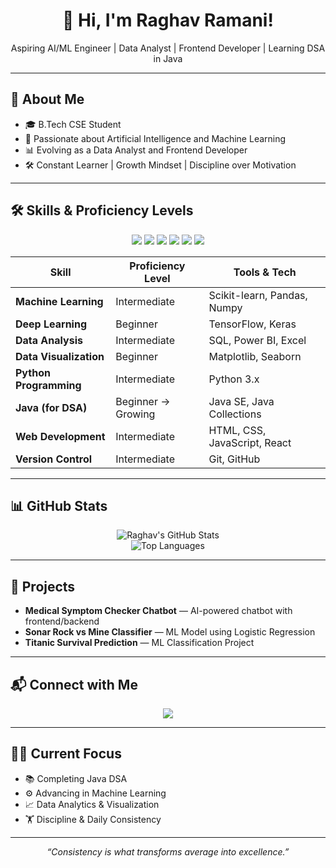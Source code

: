 <h1 align="center">👋 Hi, I'm Raghav Ramani!</h1>

<p align="center">
  Aspiring AI/ML Engineer | Data Analyst | Frontend Developer | Learning DSA in Java
</p>

---

## 💫 About Me  

- 🎓 B.Tech CSE Student  
- 🤖 Passionate about Artificial Intelligence and Machine Learning  
- 📊 Evolving as a Data Analyst and Frontend Developer  
- 🛠️ Constant Learner | Growth Mindset | Discipline over Motivation  

---

## 🛠️ Skills & Proficiency Levels  

<p align="center">
  <img src="https://img.shields.io/badge/Python-Intermediate-blue?logo=python&logoColor=white">
  <img src="https://img.shields.io/badge/Machine%20Learning-Intermediate-orange?logo=scikitlearn&logoColor=white">
  <img src="https://img.shields.io/badge/Deep%20Learning-Beginner-9cf?logo=tensorflow&logoColor=white">
  <img src="https://img.shields.io/badge/Java-Beginner-red?logo=java&logoColor=white">
  <img src="https://img.shields.io/badge/Frontend-Intermediate-green?logo=react&logoColor=white">
  <img src="https://img.shields.io/badge/SQL-Intermediate-lightgrey?logo=mysql&logoColor=white">
</p>

| Skill                       | Proficiency Level | Tools & Tech                     |
|----------------------------|-------------------|---------------------------------|
| **Machine Learning**       | Intermediate      | Scikit-learn, Pandas, Numpy     |
| **Deep Learning**          | Beginner          | TensorFlow, Keras               |
| **Data Analysis**          | Intermediate      | SQL, Power BI, Excel            |
| **Data Visualization**     | Beginner          | Matplotlib, Seaborn             |
| **Python Programming**     | Intermediate      | Python 3.x                      |
| **Java (for DSA)**         | Beginner → Growing| Java SE, Java Collections       |
| **Web Development**        | Intermediate      | HTML, CSS, JavaScript, React    |
| **Version Control**        | Intermediate      | Git, GitHub                     |

---

## 📊 GitHub Stats  

<p align="center">
  <img src="https://github-readme-stats.vercel.app/api?username=raghavramani3232&show_icons=true&theme=radical" alt="Raghav's GitHub Stats">
  <br>
  <img src="https://github-readme-stats.vercel.app/api/top-langs/?username=raghavramani3232&layout=compact&theme=radical" alt="Top Languages">
</p>

---

## 📂 Projects  

- **Medical Symptom Checker Chatbot** — AI-powered chatbot with frontend/backend  
- **Sonar Rock vs Mine Classifier** — ML Model using Logistic Regression  
- **Titanic Survival Prediction** — ML Classification Project  

---

## 📬 Connect with Me  

<p align="center">
  <a href="https://www.kaggle.com/raghavramani3232">
    <img src="https://img.shields.io/badge/Kaggle-Raghav-blue?logo=kaggle&logoColor=white">
  </a>
</p>

---

## 🧑‍💻 Current Focus  

- 📚 Completing Java DSA  
- ⚙️ Advancing in Machine Learning  
- 📈 Data Analytics & Visualization  
- 🏋️ Discipline & Daily Consistency  

---

<p align="center">
  <em>“Consistency is what transforms average into excellence.”</em>
</p>
